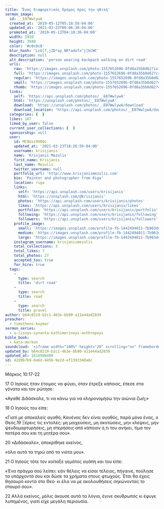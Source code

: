 ```yaml
---
title: 'Ένας διαφορετικός δρόμος προς την ηθική'
sermon_image:
  id: __E07WwlywA
  created_at: '2019-05-12T05:18:58-04:00'
  updated_at: '2021-03-23T09:06:38-04:00'
  promoted_at: '2019-05-13T04:18:36-04:00'
  width: 5910
  height: 3940
  color: '#c0c0c0'
  blur_hash: 'LcG[f,jZD*ay_NR*adofx^j[kCWC'
  description: null
  alt_description: 'person wearing backpack walking on dirt road'
  urls:
    raw: 'https://images.unsplash.com/photo-1557652696-0fd8a35b0d62?ixid=MnwxNjM3NDl8MHwxfHNlYXJjaHwzfHx3YXl8ZW58MHx8fHwxNjE2NTg2MzAy&ixlib=rb-1.2.1'
    full: 'https://images.unsplash.com/photo-1557652696-0fd8a35b0d62?crop=entropy&cs=srgb&fm=jpg&ixid=MnwxNjM3NDl8MHwxfHNlYXJjaHwzfHx3YXl8ZW58MHx8fHwxNjE2NTg2MzAy&ixlib=rb-1.2.1&q=85'
    regular: 'https://images.unsplash.com/photo-1557652696-0fd8a35b0d62?crop=entropy&cs=tinysrgb&fit=max&fm=jpg&ixid=MnwxNjM3NDl8MHwxfHNlYXJjaHwzfHx3YXl8ZW58MHx8fHwxNjE2NTg2MzAy&ixlib=rb-1.2.1&q=80&w=1080'
    small: 'https://images.unsplash.com/photo-1557652696-0fd8a35b0d62?crop=entropy&cs=tinysrgb&fit=max&fm=jpg&ixid=MnwxNjM3NDl8MHwxfHNlYXJjaHwzfHx3YXl8ZW58MHx8fHwxNjE2NTg2MzAy&ixlib=rb-1.2.1&q=80&w=400'
    thumb: 'https://images.unsplash.com/photo-1557652696-0fd8a35b0d62?crop=entropy&cs=tinysrgb&fit=max&fm=jpg&ixid=MnwxNjM3NDl8MHwxfHNlYXJjaHwzfHx3YXl8ZW58MHx8fHwxNjE2NTg2MzAy&ixlib=rb-1.2.1&q=80&w=200'
  links:
    self: 'https://api.unsplash.com/photos/__E07WwlywA'
    html: 'https://unsplash.com/photos/__E07WwlywA'
    download: 'https://unsplash.com/photos/__E07WwlywA/download'
    download_location: 'https://api.unsplash.com/photos/__E07WwlywA/download?ixid=MnwxNjM3NDl8MHwxfHNlYXJjaHwzfHx3YXl8ZW58MHx8fHwxNjE2NTg2MzAy'
  categories: {  }
  likes: 167
  liked_by_user: false
  current_user_collections: {  }
  sponsorship: null
  user:
    id: MC8Uzi9V0Qc
    updated_at: '2021-03-23T18:26:59-04:00'
    username: krisijanis
    name: 'Krisjanis Mezulis'
    first_name: Krisjanis
    last_name: Mezulis
    twitter_username: null
    portfolio_url: 'http://www.krisjanismezulis.com'
    bio: 'Painter and photographer from Riga'
    location: riga
    links:
      self: 'https://api.unsplash.com/users/krisijanis'
      html: 'https://unsplash.com/@krisijanis'
      photos: 'https://api.unsplash.com/users/krisijanis/photos'
      likes: 'https://api.unsplash.com/users/krisijanis/likes'
      portfolio: 'https://api.unsplash.com/users/krisijanis/portfolio'
      following: 'https://api.unsplash.com/users/krisijanis/following'
      followers: 'https://api.unsplash.com/users/krisijanis/followers'
    profile_image:
      small: 'https://images.unsplash.com/profile-fb-1442494811-7b963dcd533e.jpg?ixlib=rb-1.2.1&q=80&fm=jpg&crop=faces&cs=tinysrgb&fit=crop&h=32&w=32'
      medium: 'https://images.unsplash.com/profile-fb-1442494811-7b963dcd533e.jpg?ixlib=rb-1.2.1&q=80&fm=jpg&crop=faces&cs=tinysrgb&fit=crop&h=64&w=64'
      large: 'https://images.unsplash.com/profile-fb-1442494811-7b963dcd533e.jpg?ixlib=rb-1.2.1&q=80&fm=jpg&crop=faces&cs=tinysrgb&fit=crop&h=128&w=128'
    instagram_username: krisjanismezulis
    total_collections: 3
    total_likes: 7
    total_photos: 27
    accepted_tos: true
    for_hire: true
  tags:
    -
      type: search
      title: 'dirt road'
    -
      type: search
      title: road
    -
      type: search
      title: gravel
author: b64c0219-b2c1-463e-bb90-a11e44ad2039
preacher:
  - timotheos-koymar
sermon_series:
  - o-iisoys-synanta-kathimerinoys-anthropoys
bible_book:
  - kata-markon
soundcloud: '<iframe width="100%" height="20" scrolling="no" frameborder="no" allow="autoplay" src="https://w.soundcloud.com/player/?url=https%3A//api.soundcloud.com/tracks/704388319%3Fsecret_token%3Ds-6jZto&color=%23ff5500&inverse=false&auto_play=false&show_user=true"></iframe>'
updated_by: b64c0219-b2c1-463e-bb90-a11e44ad2039
updated_at: 1616586489
id: 42d9b7b9-0a6d-4456-9e2d-ef1393340a8c
---
```

Μάρκος 10:17-22

17 Ο Ιησούς ήταν έτοιμος να φύγει, όταν έτρεξε κάποιος, έπεσε στα γόνατα και τον ρώτησε:

«Αγαθέ Διδάσκαλε, τι να κάνω για να κληρονομήσω την αιώνια ζωή;»

18 Ο Ιησούς του είπε:

«Γιατί με αποκαλείς αγαθό; Κανένας δεν είναι αγαθός, παρά μόνο ένας, ο Θεός.19 Ξέρεις τις εντολές: μη μοιχεύσεις, μη σκοτώσεις, μην κλέψεις, μην ψευδομαρτυρήσεις, μη στερήσεις από κάποιον ό,τι του ανήκει, τίμα τον πατέρα σου και τη μητέρα σου».

20 «Διδάσκαλε», αποκρίθηκε εκείνος,

«όλα αυτά τα τηρώ από τα νιάτα μου».

21 Ο Ιησούς τότε τον κοίταξε γεμάτος αγάπη και του είπε:

«Ένα πράγμα σού λείπει: εάν θέλεις να είσαι τέλειος, πήγαινε, πούλησε τα υπάρχοντά σου και δώσε τα χρήματα στους φτωχούς. Έτσι θα έχεις θησαυρό κοντά στο Θεό· κι έλα να με ακολουθήσεις σηκώνοντας το σταυρό σου».

22 Αλλά εκείνος, μόλις άκουσε αυτά τα λόγια, έγινε σκυθρωπός κι έφυγε λυπημένος, γιατί είχε μεγάλη περιουσία.